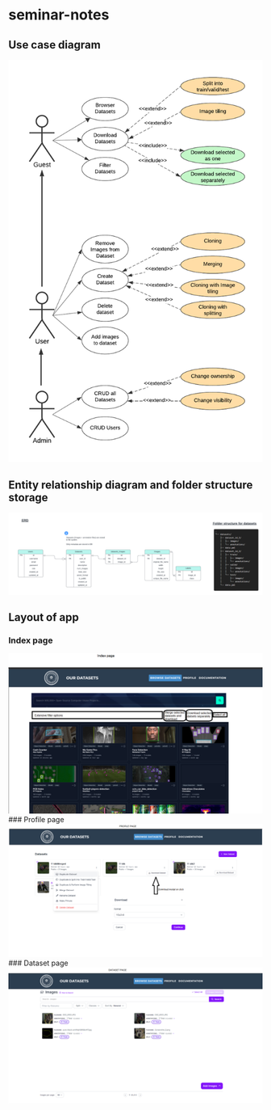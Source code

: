 # seminar-notes
## Use case diagram
<img src="use_case.png" alt="Alt text" width="700"/>  

## Entity relationship diagram and folder structure storage
![ERD diagram](ERD.png)

## Layout of app  
### Index page  
<img src="index_design.png" alt="Alt text" width=""/>  
### Profile page  
<img src="profile_design.png" alt="Alt text" width=""/>  
### Dataset page  
<img src="dataset_design.png" alt="Alt text" width=""/>  
